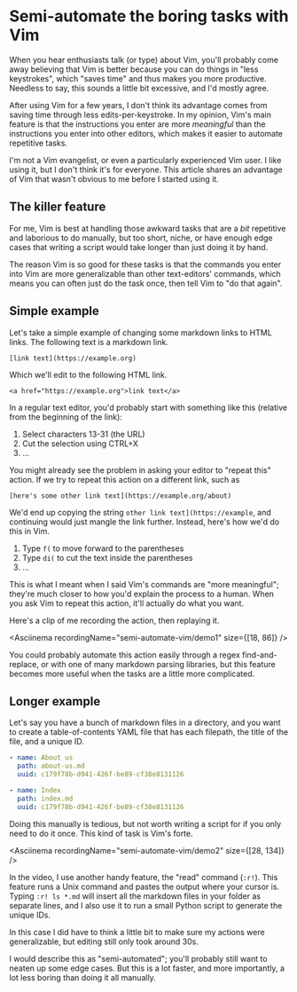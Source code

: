 <script>
  import Asciinema from "$lib/components/Asciinema.svelte";
</script>

# Semi-automate the boring tasks with Vim

When you hear enthusiasts talk (or type) about Vim, you'll probably come away
believing that Vim is better because you can do things in "less keystrokes",
which "saves time" and thus makes you more productive. Needless to say, this
sounds a little bit excessive, and I'd mostly agree.

After using Vim for a few years, I don't think its advantage comes from saving
time through less edits-per-keystroke. In my opinion, Vim's main feature is
that the instructions you enter are more _meaningful_ than the instructions you
enter into other editors, which makes it easier to automate repetitive tasks.

I'm not a Vim evangelist, or even a particularly experienced Vim user. I like
using it, but I don't think it's for everyone. This article shares an advantage
of Vim that wasn't obvious to me before I started using it.


## The killer feature

For me, Vim is best at handling those awkward tasks that are a _bit_ repetitive
and laborious to do manually, but too short, niche, or have enough edge cases
that writing a script would take longer than just doing it by hand.

The reason Vim is so good for these tasks is that the commands you enter into
Vim are more generalizable than other text-editors' commands, which means you
can often just do the task once, then tell Vim to "do that again".


## Simple example

Let's take a simple example of changing some markdown links to HTML links. The
following text is a markdown link.

```
[link text](https://example.org)
```

Which we'll edit to the following HTML link.

```
<a href="https://example.org">link text</a>
```

In a regular text editor, you'd probably start with something like this
(relative from the beginning of the link):

1. Select characters 13-31 (the URL)
2. Cut the selection using CTRL+X
3. ...

You might already see the problem in asking your editor to "repeat this"
action. If we try to repeat this action on a different link, such as

```
[here's some other link text](https://example.org/about)
```

We'd end up copying the string `other link text](https://example`, and
continuing would just mangle the link further. Instead, here's how we'd do this
in Vim.

1. Type `f(` to move forward to the parentheses
2. Type `di(` to cut the text inside the parentheses
3. ...

This is what I meant when I said Vim's commands are "more meaningful"; they're
much closer to how you'd explain the process to a human. When you ask Vim to
repeat this action, it'll actually do what you want.

Here's a clip of me recording the action, then replaying it.

<Asciinema
    recordingName="semi-automate-vim/demo1"
    size={[18, 86]}
/>

You could probably automate this action easily through a regex
find-and-replace, or with one of many markdown parsing libraries, but this
feature becomes more useful when the tasks are a little more complicated.


## Longer example

Let's say you have a bunch of markdown files in a directory, and you want to
create a table-of-contents YAML file that has each filepath, the title of the
file, and a unique ID.

```yaml
- name: About us
  path: about-us.md
  uuid: c179f78b-d941-426f-be89-cf38e8131126

- name: Index
  path: index.md
  uuid: c179f78b-d941-426f-be89-cf38e8131126
```

Doing this manually is tedious, but not worth writing a script for if you only
need to do it once. This kind of task is Vim's forte.

<Asciinema
    recordingName="semi-automate-vim/demo2"
    size={[28, 134]}
/>

In the video, I use another handy feature, the "read" command (`:r!`). This
feature runs a Unix command and pastes the output where your cursor is. Typing
`:r! ls *.md` will insert all the markdown files in your folder as separate
lines, and I also use it to run a small Python script to generate the unique
IDs.

In this case I did have to think a little bit to make sure my actions were
generalizable, but editing still only took around 30s. 

I would describe this as "semi-automated"; you'll probably still want to neaten
up some edge cases. But this is a lot faster, and more importantly, a lot less
boring than doing it all manually.
